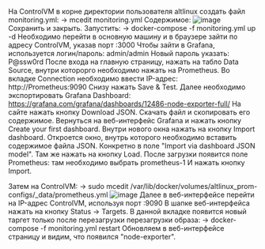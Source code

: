 На ControlVM в корне директории пользователя altlinux создать файл monitoring.yml:
-> mcedit monitoring.yml
Содержимое:
![image](https://github.com/AlucardOneg/Mediawiki-Docker/assets/144745012/0921613a-a6f8-4c35-9a61-8e507b70ff6d)
Сохранить и закрыть.
Запустить:
-> docker-compose -f monitoring.yml up -d
Необходимо перейти в основную машину и в браузере зайти по адресу ControlVM, указав порт :3000
Чтобы зайти в Grafana, используется логин/пароль: admin/admin
Новый пароль указать: P@ssw0rd
После входа на главную страницу, нажать на табло Data Source, внутри которорго необходимо 
нажать на Prometheus.
Во вкладке Connection необходимо ввести IP-адрес: http://Prometheus:9090
Снизу нажать Save & Test.
Далее необходимо экспортировать Grafana Dashboard: https://grafana.com/grafana/dashboards/12486-node-exporter-full/
На сайте нажать кнопку Download JSON. Скачать файл и скопировать его содержимое.
Вернуться на веб-интерфейс Grafana и нажать кнопку Create your first dashboard.
Внутри нового окна нажать на кнопку Import dashboard. Откроется окно, внутрь которого необходимо
вставить содержимое файла JSON. Конкретно в поле "Import via dashboard JSON model". Там же
нажать на кнопку Load.
После загрузки появится поле Prometheus: там необходимо выбрать prometheus-1
И нажать кнопку Import.

Затем на ControlVM:
-> sudo mcedit /var/lib/docker/volumes/altlinux_prom-configs/_data/prometheus.yml
![image](https://github.com/AlucardOneg/Mediawiki-Docker/assets/144745012/eb85e1aa-d330-46b1-bbd7-878fe183b267)
Далее в веб-интерфейсе перейти на IP-адрес ControlVM, используя порт :9090
В шапке веб-интерфейса нажать на кнопку Status -> Targets.
В данной вкладке появится новый таргет только после перезагрузки перезагрузки образа:
-> docker-compose -f monitoring.yml restart
Обновляем в веб-интерфейсе страницу и видим, что появился "node-exporter".
